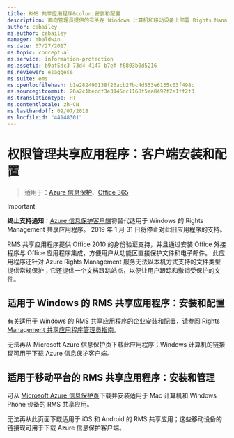 ```yaml
---
title: RMS 共享应用程序&colon;安装和配置
description: 面向管理员提供的有关在 Windows 计算机和移动设备上部署 Rights Management (RMS) 共享应用程序的信息。
author: cabailey
ms.author: cabailey
manager: mbaldwin
ms.date: 07/27/2017
ms.topic: conceptual
ms.service: information-protection
ms.assetid: b9af5dc3-73d4-4147-b7ef-f6803b0d5216
ms.reviewer: esaggese
ms.suite: ems
ms.openlocfilehash: b1e282490138f26acb27bc4d553e6135c03f498c
ms.sourcegitcommit: 26a2c1becdf3e3145dc1168f5ea8492f2e1ff2f3
ms.translationtype: HT
ms.contentlocale: zh-CN
ms.lasthandoff: 09/07/2018
ms.locfileid: "44148301"
---
```

# <a name="rights-management-sharing-application-installation-and-configuration-for-clients"></a>权限管理共享应用程序：客户端安装和配置

>适用于：[Azure 信息保护](https://azure.microsoft.com/pricing/details/information-protection)、[Office 365](http://download.microsoft.com/download/E/C/F/ECF42E71-4EC0-48FF-AA00-577AC14D5B5C/Azure_Information_Protection_licensing_datasheet_EN-US.pdf)

> [!IMPORTANT]
> **终止支持通知**：[Azure 信息保护客户端](./rms-client/aip-client.md)将替代适用于 Windows 的 Rights Management 共享应用程序。 2019 年 1 月 31 日将停止对此旧应用程序的支持。 
 
RMS 共享应用程序提供 Office 2010 的身份验证支持，并且通过安装 Office 外接程序与 Office 应用程序集成，方便用户从功能区直接保护文件和电子邮件。 此应用程序还针对 Azure Rights Management 服务无法以本机方式支持的文件类型提供常规保护；它还提供一个文档跟踪站点，以便让用户跟踪和撤销受保护的文件。

## <a name="the-rms-sharing-application-for-windows-installation-and-configuration"></a>适用于 Windows 的 RMS 共享应用程序：安装和配置
有关适用于 Windows 的 RMS 共享应用程序的企业安装和配置，请参阅 [Rights Management 共享应用程序管理员指南](./rms-client/sharing-app-admin-guide.md)。

无法再从 Microsoft Azure 信息保护页下载此应用程序；Windows 计算机的链接现可用于下载 Azure 信息保护客户端。 


## <a name="the-rms-sharing-application-for-mobile-platforms-installation-and-management"></a>适用于移动平台的 RMS 共享应用程序：安装和管理
可从 [Microsoft Azure 信息保护页](https://go.microsoft.com/fwlink/?LinkId=303970)下载并安装适用于 Mac 计算机和 Windows Phone 设备的 RMS 共享应用。 

无法再从此页面下载适用于 iOS 和 Android 的 RMS 共享应用；这些移动设备的链接现可用于下载 Azure 信息保护客户端。 




